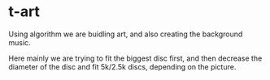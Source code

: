 # t-art

Using algorithm we are buidling art, and also creating the background music.

Here mainly we are trying to fit the biggest disc first, and then decrease the diameter of the disc and fit 5k/2.5k discs, depending on the picture.